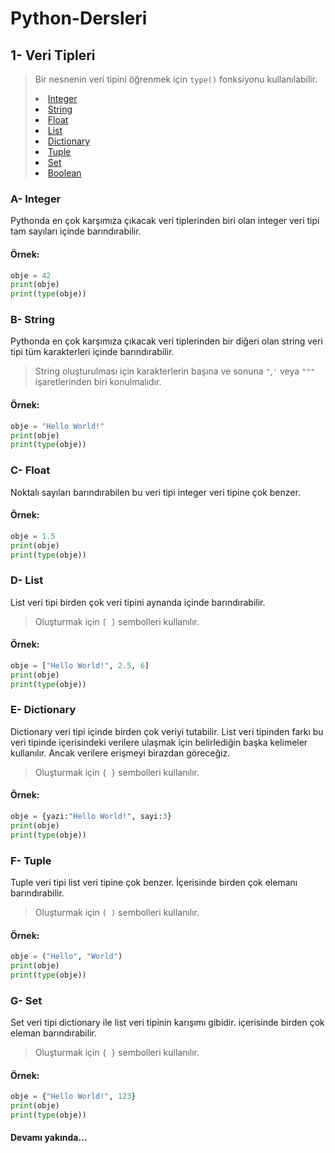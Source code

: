 # Python-Dersleri


## 1- Veri Tipleri

> Bir nesnenin veri tipini öğrenmek için <code>type()</code> fonksiyonu kullanılabilir.
<a href="#a--integer"><li>Integer</li></a>
<a href="#b--string"><li>String</li></a>
<a href="#c--float"><li>Float</li></a>
<a href="#d--list"><li>List</li></a>
<a href="#e--dictionary"><li>Dictionary</li></a>
<a href="#f--tuple"><li>Tuple</li></a>
<a href="#g--set"><li>Set</li></a>
<a href="#h--boolean"><li>Boolean</li></a>

### A- Integer
Pythonda en çok karşımıza çıkacak veri tiplerinden biri olan integer veri tipi tam sayıları içinde barındırabilir.

#### Örnek:
```python
obje = 42
print(obje)
print(type(obje))
```

### B- String
Pythonda en çok karşımıza çıkacak veri tiplerinden bir diğeri olan string veri tipi tüm karakterleri içinde barındırabilir.
> String oluşturulması için karakterlerin başına ve sonuna <code>"</code>,<code>'</code> veya <code>"""</code> işaretlerinden biri konulmalıdır.

#### Örnek:
```python
obje = "Hello World!"
print(obje)
print(type(obje))
```


### C- Float
Noktalı sayıları barındırabilen bu veri tipi integer veri tipine çok benzer.

#### Örnek:
```python
obje = 1.5
print(obje)
print(type(obje))
```

### D- List
List veri tipi birden çok veri tipini aynanda içinde barındırabilir.
> Oluşturmak için <code>[ ]</code> sembolleri kullanılır.

#### Örnek:
```python
obje = ["Hello World!", 2.5, 6]
print(obje)
print(type(obje))
```

### E- Dictionary
Dictionary veri tipi içinde birden çok veriyi tutabilir. List veri tipinden farkı bu veri tipinde içerisindeki verilere ulaşmak için belirlediğin başka kelimeler kullanılır. Ancak verilere erişmeyi birazdan göreceğiz.
> Oluşturmak için <code>{ }</code> sembolleri kullanılır.

#### Örnek:
```python
obje = {yazi:"Hello World!", sayi:3}
print(obje)
print(type(obje))
```

### F- Tuple
Tuple veri tipi list veri tipine çok benzer. İçerisinde birden çok elemanı barındırabilir.
> Oluşturmak için <code>( )</code> sembolleri kullanılır.

#### Örnek:
```python
obje = ("Hello", "World")
print(obje)
print(type(obje))
```

### G- Set
Set veri tipi dictionary ile list veri tipinin karışımı gibidir. içerisinde birden çok eleman barındırabilir.
> Oluşturmak için <code>{ }</code> sembolleri kullanılır.

#### Örnek:
```python
obje = {"Hello World!", 123}
print(obje)
print(type(obje))
```
#### Devamı yakında...
